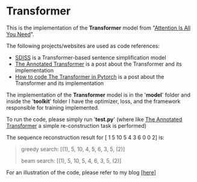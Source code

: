 # Transformer

This is the implementation of the **Transformer** model from "[Attention Is All You Need](https://arxiv.org/abs/1706.03762)".

The following projects/websites are used as code references:

- [SDISS](https://github.com/L-Zhe/SDISS) is a Transformer-based sentence simplification model
- [The Annotated Transformer](https://nlp.seas.harvard.edu/2018/04/03/attention.html) is a post about the Transformer and its implementation
- [How to code The Transformer in Pytorch](https://towardsdatascience.com/how-to-code-the-transformer-in-pytorch-24db27c8f9ec) is a post about the Transformer and its implementation

The implementation of the **Transformer** model is in the '**model**' folder and inside the '**toolkit**' folder I have the optimizer, loss, and the framework responsible for training implemented.

To run the code, please simply run '**test.py**' (where like [The Annotated Transformer](https://nlp.seas.harvard.edu/2018/04/03/attention.html) a simple re-construction task is performed)

The sequence reconstruction result for [ 1  5 10  5  4  3  6  0  0  2] is: 
> greedy search: [(1), 5, 10, 4, 5, 6, 3, 5, (2)]
> 
> beam search: [(1), 5, 10, 5, 4, 6, 3, 5, (2)]
 

For an illustration of the code, please refer to my blog [[here]]()
